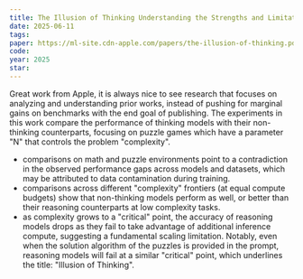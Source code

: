 ```yaml
---
title: The Illusion of Thinking Understanding the Strengths and Limitations of Reasoning Models via the Lens of Problem Complexity
date: 2025-06-11
tags:
paper: https://ml-site.cdn-apple.com/papers/the-illusion-of-thinking.pdf
code: 
year: 2025
star: 
---
```

Great work from Apple, it is always nice to see research that focuses on analyzing and understanding prior works, instead of pushing for marginal gains on benchmarks with the end goal of publishing. The experiments in this work compare the performance of thinking models with their non-thinking counterparts, focusing on puzzle games which have a parameter "N" that controls the problem "complexity".
- comparisons on math and puzzle environments point to a contradiction in the observed performance gaps across models and datasets, which may be attributed to data contamination during training. 
- comparisons across different "complexity" frontiers (at equal compute budgets) show that non-thinking models perform as well, or better than their reasoning counterparts at low complexity tasks.
- as complexity grows to a "critical" point, the accuracy of reasoning models drops as they fail to take advantage of additional inference compute, suggesting a fundamental scaling limitation. 
Notably, even when the solution algorithm of the puzzles is provided in the prompt, reasoning models will fail at a similar "critical" point, which underlines the title: "Illusion of Thinking".
